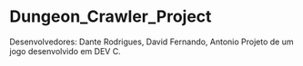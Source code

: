 # Dungeon_Crawler_Project
Desenvolvedores: Dante Rodrigues, David Fernando, Antonio
Projeto de um jogo desenvolvido em DEV C.
